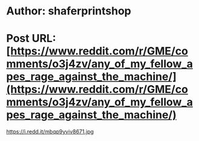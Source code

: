 # Author: shaferprintshop
# Post URL: [https://www.reddit.com/r/GME/comments/o3j4zv/any_of_my_fellow_apes_rage_against_the_machine/](https://www.reddit.com/r/GME/comments/o3j4zv/any_of_my_fellow_apes_rage_against_the_machine/)


https://i.redd.it/mbqp9yviv8671.jpg